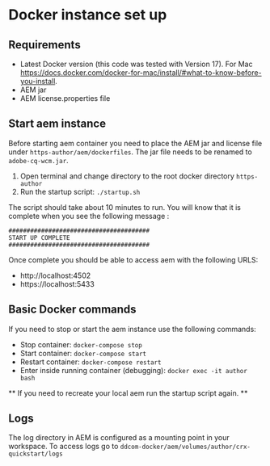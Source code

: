 # Docker instance set up

## Requirements 
- Latest Docker version (this code was tested with Version 17). For Mac https://docs.docker.com/docker-for-mac/install/#what-to-know-before-you-install.
- AEM jar 
- AEM license.properties file

## Start aem instance 
Before starting aem container you need to place the AEM jar and license file under `https-author/aem/dockerfiles`. The jar file needs to be renamed to `adobe-cq-wcm.jar`.

1. Open terminal and change directory to the root docker directory `https-author`
2. Run the startup script: `./startup.sh`

The script should take about 10 minutes to run. You will know that it is complete when you see the following message :
```
#######################################
START UP COMPLETE
#######################################
```
Once complete you should be able to access aem with the following URLS:
- http://localhost:4502
- https://localhost:5433

## Basic Docker commands 
If you need to stop or start the aem instance use the following commands: 
- Stop container: `docker-compose stop`
- Start container: `docker-compose start`
- Restart container: `docker-compose restart` 
- Enter inside running container (debugging): `docker exec -it author bash` 

** If you need to recreate your local aem run the startup script again. ** 

## Logs 
The log directory in AEM is configured as a mounting point in your workspace. To access logs go to `ddcom-docker/aem/volumes/author/crx-quickstart/logs`